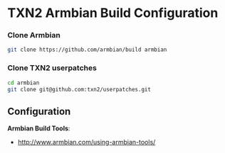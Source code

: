 # TXN2 Armbian Build Configuration


### Clone Armbian
```bash
git clone https://github.com/armbian/build armbian
```

### Clone TXN2 userpatches
```bash
cd armbian
git clone git@github.com:txn2/userpatches.git
```

## Configuration

**Armbian Build Tools**:
- http://www.armbian.com/using-armbian-tools/

